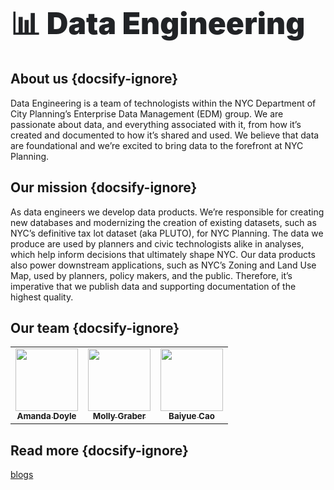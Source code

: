 <span style="font-size:3rem; margin-top:0; font-weight:900; color:#212326;">
📊 Data Engineering
</span>

## About us {docsify-ignore}
Data Engineering is a team of technologists within the NYC Department of City Planning’s Enterprise Data Management (EDM) group. We are passionate about data, and everything associated with it, from how it’s created and documented to how it’s shared and used. We believe that data are foundational and we’re excited to bring data to the forefront at NYC Planning.

## Our mission {docsify-ignore}
As data engineers we develop data products. We’re responsible for creating new databases and modernizing the creation of existing datasets, such as NYC’s definitive tax lot dataset (aka PLUTO), for NYC Planning. The data we produce are used by planners and civic technologists alike in analyses, which help inform decisions that ultimately shape NYC. Our data products also power downstream applications, such as NYC’s Zoning and Land Use Map, used by planners, policy makers, and the public. Therefore, it’s imperative that we publish data and supporting documentation of the highest quality.

## Our team {docsify-ignore}
<table>
  <tr>
    <td align="center">
        <a href="https://github.com/AmandaDoyle">
            <img src="https://avatars1.githubusercontent.com/u/5611960?v=4" width="100px;" alt=""/>
                <br /><sub><b>Amanda Doyle</b></sub></a><br />
    </td>
    <td align="center">
        <a href="https://github.com/mgraber">
            <img src="https://avatars1.githubusercontent.com/u/12535039?v=4" width="100px;" alt=""/>
                <br /><sub><b>Molly Graber</b></sub></a><br />
    </td>
    <td align="center">
        <a href="https://github.com/sptkl">
            <img src="https://avatars2.githubusercontent.com/u/13207770?v=4" width="100px;" alt=""/>
                <br /><sub><b>Baiyue Cao</b></sub></a><br />
    </td>
  </tr>
</table>

## Read more {docsify-ignore}
[blogs](_assets/blogs.html ':include :type=iframe width=100% height=850px')